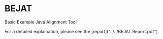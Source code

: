 # BEJAT
Basic Example Java Alignment Tool

For a detailed explaination, please see the [report]("../../BEJAT Report.pdf").
